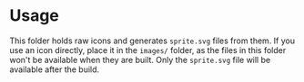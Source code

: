 # Usage

This folder holds raw icons and generates `sprite.svg` files from them. If you use an icon directly, place it in the `images/` folder, as the files in this folder won't be available when they are built. Only the `sprite.svg` file will be available after the build.
